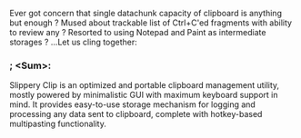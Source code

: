 Ever got concern that single datachunk capacity of clipboard is anything but enough ?
Mused about trackable list of Ctrl+C'ed fragments with ability to review any ?
Resorted to using Notepad and Paint as intermediate storages ?
...Let us cling together:
 
### ; &lt;Sum&gt;:

Slippery Clip is an optimized and portable clipboard management utility, mostly powered by minimalistic GUI with maximum keyboard support in mind. It provides easy-to-use storage mechanism for logging and processing any data sent to clipboard, complete with hotkey-based multipasting functionality.

